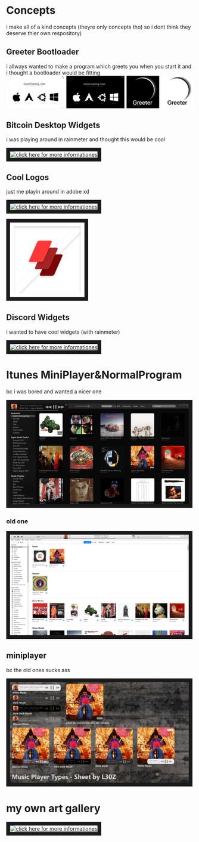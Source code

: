 # Concepts
i make all of a kind concepts (theyre only concepts tho) so i dont think they deserve thier own respository)


## Greeter Bootloader
i allways wanted to make a program which greets you when you start it and i thought a bootloader would be fitting
![alt text](https://github.com/L30ZMine/Concepts/blob/main/Greeter%20(Bootloader)/Greeter_Bootloader.png?raw=true)

## Bitcoin Desktop Widgets
i was playing around in rainmeter and thought this would be cool

<a href="https://github.com/L30ZMine/
" target="_blank"><img src="https://github.com/L30ZMine/Concepts/blob/main/bitcoin/Unbenannt%20%E2%80%94%2019.%20Februar%2C%2008.44.20.png" 
alt="click here for more informationes" width="200" height="200" border="10" /></a>

## Cool Logos
just me playin around in adobe xd

<a href="https://github.com/L30ZMine/
" target="_blank"><img src="https://github.com/L30ZMine/Concepts/blob/main/cool%20logo%20designs/Benutzerdefiniert%20%E2%80%93%202.png?raw=true" 
alt="click here for more informationes" width="200" height="200" border="10" /></a>

<a href="https://github.com/L30ZMine/
" target="_blank"><img src="https://github.com/L30ZMine/Concepts/blob/main/cool%20logo%20designs/litrally%20just%20a%20test%20picture%20(but%20also%20a%20nice%20logo).png?raw=true" 
alt="click here for more informationes" width="200" height="200" border="10" /></a>

## Discord Widgets 
i wanted to have cool widgets (with rainmeter)

<a href="https://github.com/L30ZMine/
" target="_blank"><img src="https://github.com/L30ZMine/Concepts/blob/main/discord%20widget/Web%201920%20%E2%80%93%201.png?raw=true" 
alt="click here for more informationes" width="480" height="270" border="10" /></a>

# Itunes MiniPlayer&NormalProgram
bc i was bored and wanted a nicer one

<a href="https://github.com/L30ZMine/
" target="_blank"><img src="https://github.com/L30ZMine/Concepts/blob/main/itunes/Itunes_Windows_Update.png" 
alt="click here for more informationes" width="480" height="270" border="10" /></a>

### old one

<a href="https://github.com/L30ZMine/
" target="_blank"><img src="https://github.com/L30ZMine/Concepts/blob/main/itunes/Itunes_Windows_no_Update.png" 
alt="click here for more informationes" width="480" height="270" border="10" /></a>

## miniplayer
bc the old ones sucks ass

<a href="https://github.com/L30ZMine/
" target="_blank"><img src="https://github.com/L30ZMine/Concepts/blob/main/itunes/mini_player.png" 
alt="click here for more informationes" width="480" height="270" border="10" /></a>

# my own art gallery

<a href="https://github.com/L30ZMine/
" target="_blank"><img src="https://github.com/L30ZMine/Concepts/blob/main/my%20art%20gallery%20website/Web%201920%20%E2%80%93%201.png" 
alt="click here for more informationes" width="480" height="857" border="10" /></a>
